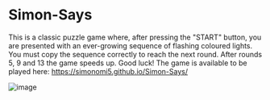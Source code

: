 # Simon-Says
This is a classic puzzle game where, after pressing the "START" button, you are presented with an ever-growing sequence of flashing coloured lights. You must copy the sequence correctly to reach the next round. After rounds 5, 9 and 13 the game speeds up. Good luck!
The game is available to be played here:
https://simonomi5.github.io/Simon-Says/

![image](https://github.com/Simonomi5/Simon-Says/assets/119308547/6180043b-7635-47ab-a229-0856b5955521)
